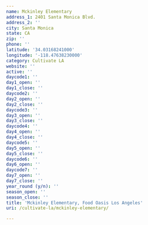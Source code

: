 ```yaml
---
name: Mckinley Elementary
address_1: 2401 Santa Monica Blvd.
address_2: ''
city: Santa Monica
state: CA
zip: ''
phone: ''
latitude: '34.03168241000'
longitude: '-118.47638230000'
category: Cultivate LA
website: ''
active: ''
daycode1: ''
day1_open: ''
day1_close: ''
daycode2: ''
day2_open: ''
day2_close: ''
daycode3: ''
day3_open: ''
day3_close: ''
daycode4: ''
day4_open: ''
day4_close: ''
daycode5: ''
day5_open: ''
day5_close: ''
daycode6: ''
day6_open: ''
daycode7: ''
day7_open: ''
day7_close: ''
year_round (y/n): ''
season_open: ''
season_close: ''
title: 'Mckinley Elementary, Food Oasis Los Angeles'
uri: /cultivate-la/mckinley-elementary/

---
```

